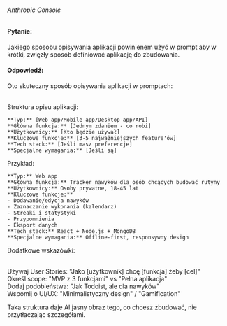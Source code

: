 ###### Anthropic Console
#### Pytanie:
Jakiego sposobu opisywania aplikacji powinienem użyć w prompt aby w krótki, zwięzły sposób definiować aplikację do zbudowania.

#### Odpowiedź:

Oto skuteczny sposób opisywania aplikacji w promptach:<br><br>

Struktura opisu aplikacji:<br>
```
**Typ:** [Web app/Mobile app/Desktop app/API]
**Główna funkcja:** [Jednym zdaniem - co robi]
**Użytkownicy:** [Kto będzie używał]
**Kluczowe funkcje:** [3-5 najważniejszych feature'ów]
**Tech stack:** [Jeśli masz preferencje]
**Specjalne wymagania:** [Jeśli są]
```
Przykład:
```
**Typ:** Web app
**Główna funkcja:** Tracker nawyków dla osób chcących budować rutyny
**Użytkownicy:** Osoby prywatne, 18-45 lat
**Kluczowe funkcje:**
- Dodawanie/edycja nawyków
- Zaznaczanie wykonania (kalendarz)
- Streaki i statystyki
- Przypomnienia
- Eksport danych
**Tech stack:** React + Node.js + MongoDB
**Specjalne wymagania:** Offline-first, responsywny design
```
Dodatkowe wskazówki:<br><br>

Używaj User Stories: "Jako [użytkownik] chcę [funkcja] żeby [cel]"<br>
Określ scope: "MVP z 3 funkcjami" vs "Pełna aplikacja"<br>
Dodaj podobieństwa: "Jak Todoist, ale dla nawyków"<br>
Wspomij o UI/UX: "Minimalistyczny design" / "Gamification"<br>

Taka struktura daje AI jasny obraz tego, co chcesz zbudować, nie przytłaczając szczegółami.<br>